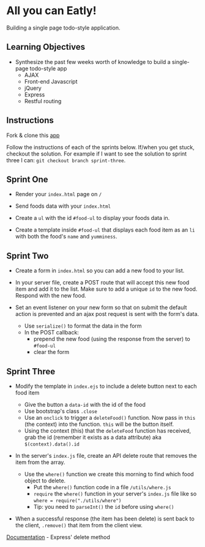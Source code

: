 # All you can Eatly!
Building a single page todo-style application.

## Learning Objectives

* Synthesize the past few weeks worth of knowledge to build a single-page todo-style app
  * AJAX
  * Front-end Javascript
  * jQuery
  * Express
  * Restful routing

## Instructions

Fork & clone this [app](https://github.com/sf-wdi-22-23/toEatly)

Follow the instructions of each of the sprints below. If/when you get stuck, checkout the solution. For example if I want to see the solution to sprint three I can: `git checkout branch sprint-three`.

## Sprint One

* Render your `index.html` page on `/`

* Send foods data with your `index.html`

* Create a `ul` with the id `#food-ul` to display your foods data in.

* Create a template inside `#food-ul` that displays each food item as an `li` with both the food's `name` and `yumminess`.

## Sprint Two

* Create a form in `index.html` so you can add a new food to your list.

* In your server file, create a POST route that will accept this new food item and add it to the list. Make sure to add a unique `id` to the new food. Respond with the new food.

* Set an event listener on your new form so that on submit the default action is prevented and an ajax post request is sent with the form's data.
  * Use `serialize()` to format the data in the form
  * In the POST callback:
      * prepend the new food (using the response from the server) to `#food-ul`
      * clear the form

## Sprint Three

* Modify the template in `index.ejs` to include a delete button next to each food item
   * Give the button a `data-id` with the id of the food
   * Use bootstrap's class `.close`
   * Use an `onclick` to trigger a `deleteFood()` function. Now pass in `this` (the context) into the function. `this` will be the button itself.
   * Using the context (this) that the `deleteFood` function has received, grab the id (remember it exists as a data attribute) aka `$(context).data().id`

* In the server's `index.js` file, create an API delete route that removes the item from the array.
  * Use the `where()` function we create this morning to find which food object to delete.
      * Put the `where()` function code in a file `/utils/where.js`
      * `require` the `where()` function in your server's `index.js` file like so `where = require("./utils/where")`
      * Tip: you need to `parseInt()` the `id` before using `where()`

* When a successful response (the item has been delete) is sent back to the client, `.remove()` that item from the client view.

[Documentation](http://expressjs.com/api.html#app.delete.method) - Express' delete method
